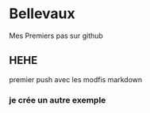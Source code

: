 # Bellevaux
Mes Premiers pas sur github

## HEHE

premier push avec les modfis markdown 

### je crée un autre exemple
